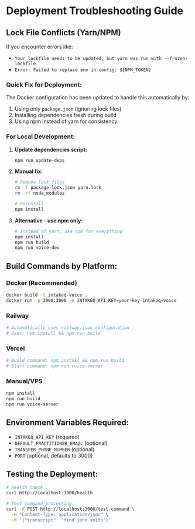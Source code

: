 # Deployment Troubleshooting Guide

## Lock File Conflicts (Yarn/NPM)

If you encounter errors like:
- `Your lockfile needs to be updated, but yarn was run with --frozen-lockfile`
- `Error: Failed to replace env in config: ${NPM_TOKEN}`

### Quick Fix for Deployment:

The Docker configuration has been updated to handle this automatically by:
1. Using only `package.json` (ignoring lock files)
2. Installing dependencies fresh during build
3. Using npm instead of yarn for consistency

### For Local Development:

1. **Update dependencies script:**
   ```bash
   npm run update-deps
   ```

2. **Manual fix:**
   ```bash
   # Remove lock files
   rm -f package-lock.json yarn.lock
   rm -rf node_modules
   
   # Reinstall
   npm install
   ```

3. **Alternative - use npm only:**
   ```bash
   # Instead of yarn, use npm for everything
   npm install
   npm run build
   npm run voice-dev
   ```

## Build Commands by Platform:

### Docker (Recommended)
```bash
docker build -t intakeq-voice .
docker run -p 3000:3000 -e INTAKEQ_API_KEY=your-key intakeq-voice
```

### Railway
```bash
# Automatically uses railway.json configuration
# Uses: npm install && npm run build
```

### Vercel
```bash
# Build command: npm install && npm run build
# Start command: npm run voice-server
```

### Manual/VPS
```bash
npm install
npm run build
npm run voice-server
```

## Environment Variables Required:

- `INTAKEQ_API_KEY` (required)
- `DEFAULT_PRACTITIONER_EMAIL` (optional)
- `TRANSFER_PHONE_NUMBER` (optional)
- `PORT` (optional, defaults to 3000)

## Testing the Deployment:

```bash
# Health check
curl http://localhost:3000/health

# Test command processing
curl -X POST http://localhost:3000/test-command \
  -H "Content-Type: application/json" \
  -d '{"transcript": "find john smith"}'
```